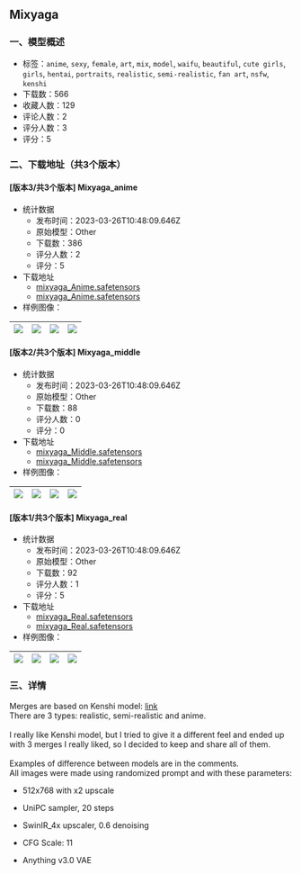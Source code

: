 ## Mixyaga
### 一、模型概述

- 标签：`anime`, `sexy`, `female`, `art`, `mix`, `model`, `waifu`, `beautiful`, `cute girls`, `girls`, `hentai`, `portraits`, `realistic`, `semi-realistic`, `fan art`, `nsfw`, `kenshi`
- 下载数：566
- 收藏人数：129
- 评论人数：2
- 评分人数：3
- 评分：5

### 二、下载地址（共3个版本）

#### [版本3/共3个版本] Mixyaga_anime

- 统计数据
  - 发布时间：2023-03-26T10:48:09.646Z
  - 原始模型：Other
  - 下载数：386
  - 评分人数：2
  - 评分：5
- 下载地址
  - [mixyaga_Anime.safetensors](https://civitai.com/api/download/models/29314)
  - [mixyaga_Anime.safetensors](https://civitai.com/api/download/models/29314?type=Model&format=SafeTensor&size=full&fp=fp16)
- 样例图像：

| <img src="https://image.civitai.com/xG1nkqKTMzGDvpLrqFT7WA/ee3dd74f-f3f4-4137-ced7-c73e68c6a300/width=450/563283.jpeg" /> | <img src="https://image.civitai.com/xG1nkqKTMzGDvpLrqFT7WA/0cce7220-03b4-4588-8ef9-309aff1ad700/width=450/331273.jpeg" /> | <img src="https://image.civitai.com/xG1nkqKTMzGDvpLrqFT7WA/c53e02d6-f4f4-466f-99f1-c693d8cf5600/width=450/331286.jpeg" /> | <img src="https://image.civitai.com/xG1nkqKTMzGDvpLrqFT7WA/559cf467-d3af-4870-e5ff-b14675115b00/width=450/331285.jpeg" /> |
| ---- | ---- | ---- | ---- |

#### [版本2/共3个版本] Mixyaga_middle

- 统计数据
  - 发布时间：2023-03-26T10:48:09.646Z
  - 原始模型：Other
  - 下载数：88
  - 评分人数：0
  - 评分：0
- 下载地址
  - [mixyaga_Middle.safetensors](https://civitai.com/api/download/models/29315)
  - [mixyaga_Middle.safetensors](https://civitai.com/api/download/models/29315?type=Model&format=SafeTensor&size=full&fp=fp16)
- 样例图像：

| <img src="https://image.civitai.com/xG1nkqKTMzGDvpLrqFT7WA/54e86617-c0b3-4e2c-8978-56586ef50800/width=450/331300.jpeg" /> | <img src="https://image.civitai.com/xG1nkqKTMzGDvpLrqFT7WA/23bc13a4-472d-451d-0bb9-1be511285700/width=450/331299.jpeg" /> | <img src="https://image.civitai.com/xG1nkqKTMzGDvpLrqFT7WA/1dd18be8-2052-4a81-f5ca-01684134dd00/width=450/331298.jpeg" /> | <img src="https://image.civitai.com/xG1nkqKTMzGDvpLrqFT7WA/409d0f26-01fd-441f-52b7-75e554912200/width=450/331297.jpeg" /> |
| ---- | ---- | ---- | ---- |

#### [版本1/共3个版本] Mixyaga_real

- 统计数据
  - 发布时间：2023-03-26T10:48:09.646Z
  - 原始模型：Other
  - 下载数：92
  - 评分人数：1
  - 评分：5
- 下载地址
  - [mixyaga_Real.safetensors](https://civitai.com/api/download/models/29316)
  - [mixyaga_Real.safetensors](https://civitai.com/api/download/models/29316?type=Model&format=SafeTensor&size=full&fp=fp16)
- 样例图像：

| <img src="https://image.civitai.com/xG1nkqKTMzGDvpLrqFT7WA/2eb9d526-2ac9-4c60-6ac9-d34fb4047200/width=450/331314.jpeg" /> | <img src="https://image.civitai.com/xG1nkqKTMzGDvpLrqFT7WA/27de0802-8d63-4502-d9dc-63a24337eb00/width=450/331313.jpeg" /> | <img src="https://image.civitai.com/xG1nkqKTMzGDvpLrqFT7WA/6fb615c5-590c-4c13-e3de-551d70490c00/width=450/331312.jpeg" /> | <img src="https://image.civitai.com/xG1nkqKTMzGDvpLrqFT7WA/1573e034-bc37-44f8-6010-2a34f4809d00/width=450/331311.jpeg" /> |
| ---- | ---- | ---- | ---- |


### 三、详情
<p>Merges are based on Kenshi model: <a target="_blank" rel="ugc" href="https://civitai.com/models/3850/kenshi">link</a><br />There are 3 types: realistic, semi-realistic and anime.<br /><br />I really like Kenshi model, but I tried to give it a different feel and ended up with 3 merges I really liked, so I decided to keep and share all of them.<br /><br />Examples of difference between models are in the comments.<br />All images were made using randomized prompt and with these parameters:</p><ul><li><p>512x768 with x2 upscale</p></li><li><p>UniPC sampler, 20 steps</p></li><li><p>SwinIR_4x upscaler, 0.6 denoising</p></li><li><p>CFG Scale: 11</p></li><li><p>Anything v3.0 VAE</p></li></ul>